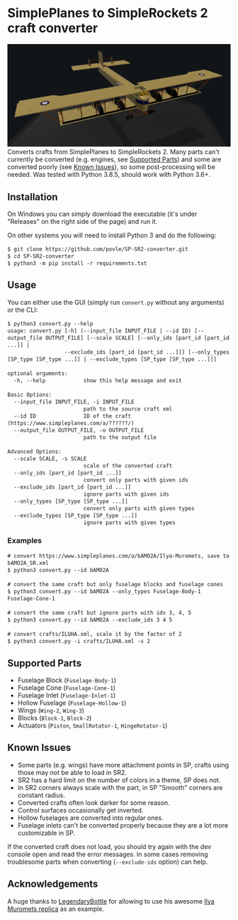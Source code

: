 # SimplePlanes to SimpleRockets 2 craft converter
![conversion result](images/craft.png)
Converts crafts from SimplePlanes to SimpleRockets 2. Many parts can't currently be converted (e.g. engines, see [Supported Parts](#supported-parts)) and some are converted poorly (see [Known Issues](#known-issues)), so some post-processing will be needed.
Was tested with Python 3.8.5, should work with Python 3.6+.

## Installation
On Windows you can simply download the executable (it's under "Releases" on the right side of the page) and run it. 

On other systems you will need to install Python 3 and do the following:
```console
$ git clone https://github.com/povle/SP-SR2-converter.git
$ cd SP-SR2-converter
$ python3 -m pip install -r requirements.txt
```

## Usage
You can either use the GUI (simply run `convert.py` without any arguments) or the CLI:
```console
$ python3 convert.py --help
usage: convert.py [-h] (--input_file INPUT_FILE | --id ID) [--output_file OUTPUT_FILE] [--scale SCALE] [--only_ids [part_id [part_id ...]] |
                  --exclude_ids [part_id [part_id ...]]] [--only_types [SP_type [SP_type ...]] | --exclude_types [SP_type [SP_type ...]]]

optional arguments:
  -h, --help            show this help message and exit

Basic Options:
  --input_file INPUT_FILE, -i INPUT_FILE
                        path to the source craft xml
  --id ID               ID of the craft (https://www.simpleplanes.com/a/??????/)
  --output_file OUTPUT_FILE, -o OUTPUT_FILE
                        path to the output file

Advanced Options:
  --scale SCALE, -s SCALE
                        scale of the converted craft
  --only_ids [part_id [part_id ...]]
                        convert only parts with given ids
  --exclude_ids [part_id [part_id ...]]
                        ignore parts with given ids
  --only_types [SP_type [SP_type ...]]
                        convert only parts with given types
  --exclude_types [SP_type [SP_type ...]]
                        ignore parts with given types
```
### Examples

```console
# convert https://www.simpleplanes.com/a/bAMO2A/Ilya-Muromets, save to bAMO2A_SR.xml
$ python3 convert.py --id bAMO2A

# convert the same craft but only fuselage blocks and fuselage cones
$ python3 convert.py --id bAMO2A --only_types Fuselage-Body-1 Fuselage-Cone-1

# convert the same craft but ignore parts with ids 3, 4, 5
$ python3 convert.py --id bAMO2A --exclude_ids 3 4 5

# convert crafts/ILUHA.xml, scale it by the factor of 2
$ python3 convert.py -i crafts/ILUHA.xml -s 2
```

## Supported Parts

 - Fuselage Block (`Fuselage-Body-1`)
 - Fuselage Cone (`Fuselage-Cone-1`)
 - Fuselage Inlet (`Fuselage-Inlet-1`)
 - Hollow Fuselage (`Fuselage-Hollow-1`)
 - Wings (`Wing-2`, `Wing-3`)
 - Blocks (`Block-1`, `Block-2`)
 - Actuators (`Piston`, `SmallRotator-1`, `HingeRotator-1`)

## Known Issues

 - Some parts (e.g. wings) have more attachment points in SP, crafts using those may not be able to load in SR2.
 - SR2 has a hard limit on the number of colors in a theme, SP does not.
 - In SR2 corners always scale with the part, in SP "Smooth" corners are constant radius.
 - Converted crafts often look darker for some reason.
 - Control surfaces occasionally get inverted.
 - Hollow fuselages are converted into regular ones.
 - Fuselage inlets can't be converted properly because they are a lot more customizable in SP.

If the converted craft does not load, you should try again with the dev console open and read the error messages. In some cases removing troublesome parts when converting (`--exclude-ids` option) can help.

## Acknowledgements
A huge thanks to [LegendaryBottle](https://www.simpleplanes.com/u/LegendaryBottle) for allowing to use his awesome [Ilya Muromets replica](https://www.simpleplanes.com/a/bAMO2A/Ilya-Muromets) as an example.
